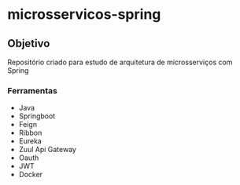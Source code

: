 # microsservicos-spring

## Objetivo

Repositório criado para estudo de arquitetura de microsserviços com Spring

### Ferramentas

 * Java
 * Springboot
 * Feign
 * Ribbon
 * Eureka
 * Zuul Api Gateway
 * Oauth
 * JWT
 * Docker
